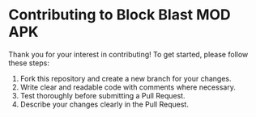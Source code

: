 # Contributing to Block Blast MOD APK

Thank you for your interest in contributing! To get started, please follow these steps:

1. Fork this repository and create a new branch for your changes.
2. Write clear and readable code with comments where necessary.
3. Test thoroughly before submitting a Pull Request.
4. Describe your changes clearly in the Pull Request.

